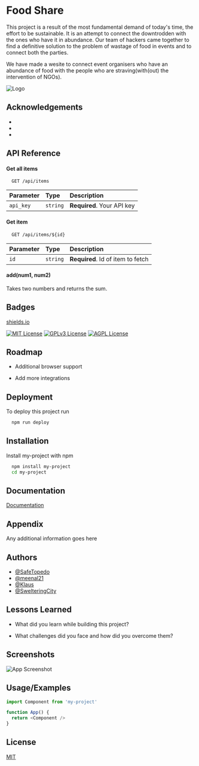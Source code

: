
# Food Share

This project is a result of the most fundamental demand of today's time, the effort to be sustainable. It is an attempt to connect the downtrodden with the ones who have it in abundance. Our team of hackers came together to find a definitive solution to the problem of wastage of food in events and to connect both the parties.

We have made a wesite to connect event organisers who have an abundance of food with the people who are straving(with(out) the intervention of NGOs).
 


![Logo](https://dev-to-uploads.s3.amazonaws.com/uploads/articles/th5xamgrr6se0x5ro4g6.png)


## Acknowledgements

 - []()
 - []()
 - []()


## API Reference

#### Get all items

```http
  GET /api/items
```

| Parameter | Type     | Description                |
| :-------- | :------- | :------------------------- |
| `api_key` | `string` | **Required**. Your API key |

#### Get item

```http
  GET /api/items/${id}
```

| Parameter | Type     | Description                       |
| :-------- | :------- | :-------------------------------- |
| `id`      | `string` | **Required**. Id of item to fetch |

#### add(num1, num2)

Takes two numbers and returns the sum.


## Badges
[shields.io]()

[![MIT License](https://img.shields.io/badge/License-MIT-green.svg)](https://choosealicense.com/licenses/mit/) [![GPLv3 License](https://img.shields.io/badge/License-GPL%20v3-yellow.svg)](https://opensource.org/licenses/) [![AGPL License](https://img.shields.io/badge/license-AGPL-blue.svg)](http://www.gnu.org/licenses/agpl-3.0)


## Roadmap

- Additional browser support

- Add more integrations


## Deployment

To deploy this project run

```bash
  npm run deploy
```


## Installation

Install my-project with npm

```bash
  npm install my-project
  cd my-project
```
    
## Documentation

[Documentation](https://linktodocumentation)


## Appendix

Any additional information goes here


## Authors

- [@SafeTopedo](https://github.com/SafeTorpedo)
- [@meenal21](https://github.com/meenal21)
- [@Klaus](https://github.com/)
- [@SwelteringCity](https://github.com/SwelteringCity)


## Lessons Learned

- What did you learn while building this project?

- What challenges did you face and how did you overcome them?


## Screenshots

![App Screenshot](https://via.placeholder.com/468x300?text=App+Screenshot+Here)


## Usage/Examples

```javascript
import Component from 'my-project'

function App() {
  return <Component />
}
```


## License

[MIT](https://choosealicense.com/licenses/mit/)

